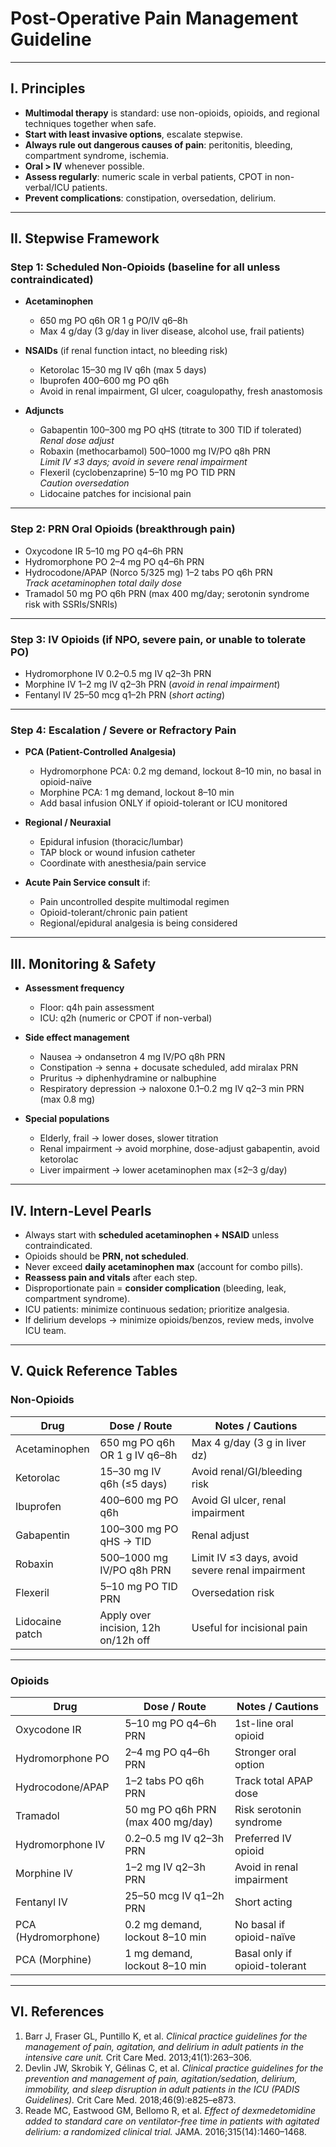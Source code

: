 # Post-Operative Pain Management Guideline  

---

## I. Principles  
- **Multimodal therapy** is standard: use non-opioids, opioids, and regional techniques together when safe.  
- **Start with least invasive options**, escalate stepwise.  
- **Always rule out dangerous causes of pain**: peritonitis, bleeding, compartment syndrome, ischemia.  
- **Oral > IV** whenever possible.  
- **Assess regularly**: numeric scale in verbal patients, CPOT in non-verbal/ICU patients.  
- **Prevent complications**: constipation, oversedation, delirium.  

---

## II. Stepwise Framework  

### Step 1: Scheduled Non-Opioids (baseline for all unless contraindicated)  
- **Acetaminophen**  
  - 650 mg PO q6h OR 1 g PO/IV q6–8h  
  - Max 4 g/day (3 g/day in liver disease, alcohol use, frail patients)  

- **NSAIDs** (if renal function intact, no bleeding risk)  
  - Ketorolac 15–30 mg IV q6h (max 5 days)  
  - Ibuprofen 400–600 mg PO q6h  
  - Avoid in renal impairment, GI ulcer, coagulopathy, fresh anastomosis  

- **Adjuncts**  
  - Gabapentin 100–300 mg PO qHS (titrate to 300 TID if tolerated)  
    *Renal dose adjust*  
  - Robaxin (methocarbamol) 500–1000 mg IV/PO q8h PRN  
    *Limit IV ≤3 days; avoid in severe renal impairment*  
  - Flexeril (cyclobenzaprine) 5–10 mg PO TID PRN  
    *Caution oversedation*  
  - Lidocaine patches for incisional pain  

---

### Step 2: PRN Oral Opioids (breakthrough pain)  
- Oxycodone IR 5–10 mg PO q4–6h PRN  
- Hydromorphone PO 2–4 mg PO q4–6h PRN  
- Hydrocodone/APAP (Norco 5/325 mg) 1–2 tabs PO q6h PRN  
  *Track acetaminophen total daily dose*  
- Tramadol 50 mg PO q6h PRN (max 400 mg/day; serotonin syndrome risk with SSRIs/SNRIs)  

---

### Step 3: IV Opioids (if NPO, severe pain, or unable to tolerate PO)  
- Hydromorphone IV 0.2–0.5 mg IV q2–3h PRN  
- Morphine IV 1–2 mg IV q2–3h PRN (*avoid in renal impairment*)  
- Fentanyl IV 25–50 mcg q1–2h PRN (*short acting*)  

---

### Step 4: Escalation / Severe or Refractory Pain  
- **PCA (Patient-Controlled Analgesia)**  
  - Hydromorphone PCA: 0.2 mg demand, lockout 8–10 min, no basal in opioid-naïve  
  - Morphine PCA: 1 mg demand, lockout 8–10 min  
  - Add basal infusion ONLY if opioid-tolerant or ICU monitored  

- **Regional / Neuraxial**  
  - Epidural infusion (thoracic/lumbar)  
  - TAP block or wound infusion catheter  
  - Coordinate with anesthesia/pain service  

- **Acute Pain Service consult** if:  
  - Pain uncontrolled despite multimodal regimen  
  - Opioid-tolerant/chronic pain patient  
  - Regional/epidural analgesia is being considered  

---

## III. Monitoring & Safety  

- **Assessment frequency**  
  - Floor: q4h pain assessment  
  - ICU: q2h (numeric or CPOT if non-verbal)  

- **Side effect management**  
  - Nausea → ondansetron 4 mg IV/PO q8h PRN  
  - Constipation → senna + docusate scheduled, add miralax PRN  
  - Pruritus → diphenhydramine or nalbuphine  
  - Respiratory depression → naloxone 0.1–0.2 mg IV q2–3 min PRN (max 0.8 mg)  

- **Special populations**  
  - Elderly, frail → lower doses, slower titration  
  - Renal impairment → avoid morphine, dose-adjust gabapentin, avoid ketorolac  
  - Liver impairment → lower acetaminophen max (≤2–3 g/day)  

---

## IV. Intern-Level Pearls  
- Always start with **scheduled acetaminophen + NSAID** unless contraindicated.  
- Opioids should be **PRN, not scheduled**.  
- Never exceed **daily acetaminophen max** (account for combo pills).  
- **Reassess pain and vitals** after each step.  
- Disproportionate pain = **consider complication** (bleeding, leak, compartment syndrome).  
- ICU patients: minimize continuous sedation; prioritize analgesia.  
- If delirium develops → minimize opioids/benzos, review meds, involve ICU team.  

---

## V. Quick Reference Tables  

### Non-Opioids  

| Drug | Dose / Route | Notes / Cautions |
|------|--------------|------------------|
| Acetaminophen | 650 mg PO q6h OR 1 g IV q6–8h | Max 4 g/day (3 g in liver dz) |
| Ketorolac | 15–30 mg IV q6h (≤5 days) | Avoid renal/GI/bleeding risk |
| Ibuprofen | 400–600 mg PO q6h | Avoid GI ulcer, renal impairment |
| Gabapentin | 100–300 mg PO qHS → TID | Renal adjust |
| Robaxin | 500–1000 mg IV/PO q8h PRN | Limit IV ≤3 days, avoid severe renal impairment |
| Flexeril | 5–10 mg PO TID PRN | Oversedation risk |
| Lidocaine patch | Apply over incision, 12h on/12h off | Useful for incisional pain |

---

### Opioids  

| Drug | Dose / Route | Notes / Cautions |
|------|--------------|------------------|
| Oxycodone IR | 5–10 mg PO q4–6h PRN | 1st-line oral opioid |
| Hydromorphone PO | 2–4 mg PO q4–6h PRN | Stronger oral option |
| Hydrocodone/APAP | 1–2 tabs PO q6h PRN | Track total APAP dose |
| Tramadol | 50 mg PO q6h PRN (max 400 mg/day) | Risk serotonin syndrome |
| Hydromorphone IV | 0.2–0.5 mg IV q2–3h PRN | Preferred IV opioid |
| Morphine IV | 1–2 mg IV q2–3h PRN | Avoid in renal impairment |
| Fentanyl IV | 25–50 mcg IV q1–2h PRN | Short acting |
| PCA (Hydromorphone) | 0.2 mg demand, lockout 8–10 min | No basal if opioid-naïve |
| PCA (Morphine) | 1 mg demand, lockout 8–10 min | Basal only if opioid-tolerant |

---

## VI. References  

1. Barr J, Fraser GL, Puntillo K, et al. *Clinical practice guidelines for the management of pain, agitation, and delirium in adult patients in the intensive care unit.* Crit Care Med. 2013;41(1):263–306.  
2. Devlin JW, Skrobik Y, Gélinas C, et al. *Clinical practice guidelines for the prevention and management of pain, agitation/sedation, delirium, immobility, and sleep disruption in adult patients in the ICU (PADIS Guidelines).* Crit Care Med. 2018;46(9):e825–e873.  
3. Reade MC, Eastwood GM, Bellomo R, et al. *Effect of dexmedetomidine added to standard care on ventilator-free time in patients with agitated delirium: a randomized clinical trial.* JAMA. 2016;315(14):1460–1468.  


